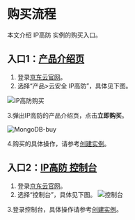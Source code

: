 # 购买流程

本文介绍 IP高防 实例的购买入口。

## 入口1：[产品介绍页](http://www.jdcloud.com/cn/products/anti-ddos-pro)
1. 登录[京东云官网](http://www.jdcloud.com/cn/)。
2. 选择“产品>云安全 IP高防”，具体见下图。

![IP高防购买](https://github.com/jdcloudcom/cn/blob/edit/image/Advanced%20Anti-DDoS/ipanti%20purchase2.png)

3.弹出IP高防的产品介绍页，点击**立即购买**。

![MongoDB-buy](https://github.com/jdcloudcom/cn/blob/edit/image/Advanced%20Anti-DDoS/ipanti%20purchase.png)

4.购买的具体操作，请参考[创建实例](https://github.com/jdcloudcom/cn/blob/master/documentation/Cloud-Database-and-Cache/MongoDB/Getting-Started/Create-Instance.md)。

## 入口2：[IP高防 控制台](https://ip-anti-console.jdcloud.com/instancelist)

1. 登录[京东云官网](http://www.jdcloud.com/cn/)。
2. 选择“控制台”，具体见下图。
![控制台](https://github.com/jdcloudcom/cn/blob/edit/image/Advanced%20Anti-DDoS/console-buy.png)

3.登录控制台，具体操作请参考[创建实例](https://github.com/jdcloudcom/cn/blob/master/documentation/Cloud-Database-and-Cache/Advanced-Anti-DDoS/Getting-Started/Create-Instance.md)。
